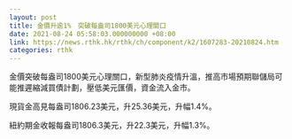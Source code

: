 ```yaml
---
layout: post
title: 金價升逾1%　突破每盎司1800美元心理關口
date: 2021-08-24 05:58:03.000000000 +08:00
link: https://news.rthk.hk/rthk/ch/component/k2/1607283-20210824.htm
categories: rthk
---
```


金價突破每盎司1800美元心理關口，新型肺炎疫情升溫，推高市場預期聯儲局可能推遲縮減買債計劃，壓低美元匯價，資金流入金市。

現貨金高見每盎司1806.23美元，升25.36美元，升幅1.4%。

紐約期金收報每盎司1806.3美元，升22.3美元，升幅1.3%。
